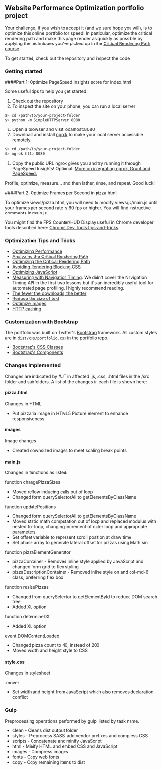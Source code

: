 ## Website Performance Optimization portfolio project

Your challenge, if you wish to accept it (and we sure hope you will), is to optimize this online portfolio for speed! In particular, optimize the critical rendering path and make this page render as quickly as possible by applying the techniques you've picked up in the [Critical Rendering Path course](https://www.udacity.com/course/ud884).

To get started, check out the repository and inspect the code.

### Getting started

####Part 1: Optimize PageSpeed Insights score for index.html

Some useful tips to help you get started:

1. Check out the repository
1. To inspect the site on your phone, you can run a local server

  ```bash
  $> cd /path/to/your-project-folder
  $> python -m SimpleHTTPServer 8080
  ```

1. Open a browser and visit localhost:8080
1. Download and install [ngrok](https://ngrok.com/) to make your local server accessible remotely.

  ``` bash
  $> cd /path/to/your-project-folder
  $> ngrok http 8080
  ```

1. Copy the public URL ngrok gives you and try running it through PageSpeed Insights! Optional: [More on integrating ngrok, Grunt and PageSpeed.](http://www.jamescryer.com/2014/06/12/grunt-pagespeed-and-ngrok-locally-testing/)

Profile, optimize, measure... and then lather, rinse, and repeat. Good luck!

####Part 2: Optimize Frames per Second in pizza.html

To optimize views/pizza.html, you will need to modify views/js/main.js until your frames per second rate is 60 fps or higher. You will find instructive comments in main.js. 

You might find the FPS Counter/HUD Display useful in Chrome developer tools described here: [Chrome Dev Tools tips-and-tricks](https://developer.chrome.com/devtools/docs/tips-and-tricks).

### Optimization Tips and Tricks
* [Optimizing Performance](https://developers.google.com/web/fundamentals/performance/ "web performance")
* [Analyzing the Critical Rendering Path](https://developers.google.com/web/fundamentals/performance/critical-rendering-path/analyzing-crp.html "analyzing crp")
* [Optimizing the Critical Rendering Path](https://developers.google.com/web/fundamentals/performance/critical-rendering-path/optimizing-critical-rendering-path.html "optimize the crp!")
* [Avoiding Rendering Blocking CSS](https://developers.google.com/web/fundamentals/performance/critical-rendering-path/render-blocking-css.html "render blocking css")
* [Optimizing JavaScript](https://developers.google.com/web/fundamentals/performance/critical-rendering-path/adding-interactivity-with-javascript.html "javascript")
* [Measuring with Navigation Timing](https://developers.google.com/web/fundamentals/performance/critical-rendering-path/measure-crp.html "nav timing api"). We didn't cover the Navigation Timing API in the first two lessons but it's an incredibly useful tool for automated page profiling. I highly recommend reading.
* <a href="https://developers.google.com/web/fundamentals/performance/optimizing-content-efficiency/eliminate-downloads.html">The fewer the downloads, the better</a>
* <a href="https://developers.google.com/web/fundamentals/performance/optimizing-content-efficiency/optimize-encoding-and-transfer.html">Reduce the size of text</a>
* <a href="https://developers.google.com/web/fundamentals/performance/optimizing-content-efficiency/image-optimization.html">Optimize images</a>
* <a href="https://developers.google.com/web/fundamentals/performance/optimizing-content-efficiency/http-caching.html">HTTP caching</a>

### Customization with Bootstrap
The portfolio was built on Twitter's <a href="http://getbootstrap.com/">Bootstrap</a> framework. All custom styles are in `dist/css/portfolio.css` in the portfolio repo.

* <a href="http://getbootstrap.com/css/">Bootstrap's CSS Classes</a>
* <a href="http://getbootstrap.com/components/">Bootstrap's Components</a>

### Changes Implemented
Changes are indicated by #JT in affected .js, .css, .html files in the /src folder and subfolders.  A list of the changes in each file is shown here:

#### pizza.html
Changes in HTML
* Put pizzaria image in HTML5 Picture element to enhance responsiveness

#### images
Image changes
* Created downsized images to meet scaling break points

#### main.js
Changes in functions as listed:

function changePizzaSizes
* Moved reflow inducing calls out of loop
* Changed form querySelectorAll to getElementsByClassName

function updatePositions
* Changed form querySelectorAll to getElementsByClassName
* Moved static math computation out of loop and replaced modulus with
nested for loop, changing increment of outer loop and appropriate parameters
* Set offset variable to represent scroll position at draw time
* Set phase array to generate lateral offset for pizzas using Math.sin

function pizzaElementGenerator
* pizzaContainer - Removed inline style applied by JavaScript and changed form grid to flex styling
* pizzaDescriptionContainer - Removed inline style on and col-md-6 class, preferring flex box

function resizePizzas
* Changed from querySelector to getElementById to reduce DOM search tree
* Added XL option

function determineDX
* Added XL option

event DOMContentLoaded
* Changed pizza count to 40, instead of 200
* Moved width and height style to CSS

#### style.css
Changes in stylesheet

.mover 
* Set width and height from JavaScript which also removes declaration conflict

### Gulp
Preprocessing operations performed by gulp, listed by task name.
* clean - Cleans dist output folder
* styles - Preprocess SASS, add vendor prefixes and compress CSS
* scripts - Concatenate and minify JavaScript
* html - Minify HTML and embed CSS and JavaScript
* images - Compress images
* fonts - Copy web fonts
* copy - Copy remaining items to dist


